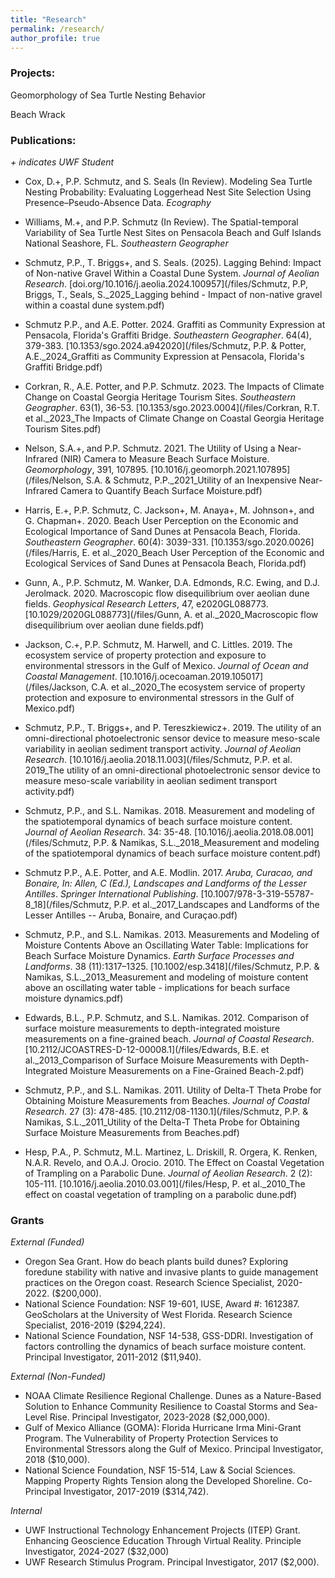 ```yaml
---
title: "Research"
permalink: /research/
author_profile: true       
---
```


### Projects:
Geomorphology of Sea Turtle Nesting Behavior

Beach Wrack


### Publications:
*+ indicates UWF Student* 

- Cox, D.+, P.P. Schmutz, and S. Seals (In Review). Modeling Sea Turtle Nesting Probability: Evaluating Loggerhead Nest Site Selection Using Presence–Pseudo-Absence Data. *Ecography*

- Williams, M.+, and P.P. Schmutz (In Review). The Spatial-temporal Variability of Sea Turtle Nest Sites on Pensacola Beach and Gulf Islands National Seashore, FL. *Southeastern Geographer*

- Schmutz, P.P., T. Briggs+, and S. Seals. (2025). Lagging Behind: Impact of Non-native Gravel Within a Coastal Dune System. *Journal of Aeolian Research*. [doi.org/10.1016/j.aeolia.2024.100957](/files/Schmutz, P.P, Briggs, T., Seals, S._2025_Lagging behind - Impact of non-native gravel within a coastal dune system.pdf)

- Schmutz P.P., and A.E. Potter. 2024. Graffiti as Community Expression at Pensacola, Florida's Graffiti Bridge. *Southeastern Geographer*. 64(4), 379-383. [10.1353/sgo.2024.a942020](/files/Schmutz, P.P. & Potter, A.E._2024_Graffiti as Community Expression at Pensacola, Florida's Graffiti Bridge.pdf)

- Corkran, R., A.E. Potter, and P.P. Schmutz. 2023. The Impacts of Climate Change on Coastal Georgia Heritage Tourism Sites. *Southeastern Geographer*. 63(1), 36-53. [10.1353/sgo.2023.0004](/files/Corkran, R.T. et al._2023_The Impacts of Climate Change on Coastal Georgia Heritage Tourism Sites.pdf)

- Nelson, S.A.+, and P.P. Schmutz. 2021. The Utility of Using a Near-Infrared (NIR) Camera to Measure Beach Surface Moisture. *Geomorphology*, 391, 107895. [10.1016/j.geomorph.2021.107895](/files/Nelson, S.A. & Schmutz, P.P._2021_Utility of an Inexpensive Near-Infrared Camera to Quantify Beach Surface Moisture.pdf)

- Harris, E.+, P.P. Schmutz, C. Jackson+, M. Anaya+, M. Johnson+, and G. Chapman+. 2020. Beach User Perception on the Economic and Ecological Importance of Sand Dunes at Pensacola Beach, Florida. *Southeastern Geographer*. 60(4): 3039-331. [10.1353/sgo.2020.0026](/files/Harris, E. et al._2020_Beach User Perception of the Economic and Ecological Services of Sand Dunes at Pensacola Beach, Florida.pdf)

- Gunn, A., P.P. Schmutz, M. Wanker, D.A. Edmonds, R.C. Ewing, and D.J. Jerolmack. 2020. Macroscopic flow disequilibrium over aeolian dune fields. *Geophysical Research Letters*, 47, e2020GL088773. [10.1029/2020GL088773](/files/Gunn, A. et al._2020_Macroscopic flow disequilibrium over aeolian dune fields.pdf)

- Jackson, C.+, P.P. Schmutz, M. Harwell, and C. Littles. 2019. The ecosystem service of property protection and exposure to environmental stressors in the Gulf of Mexico. *Journal of Ocean and Coastal Management*. [10.1016/j.ocecoaman.2019.105017](/files/Jackson, C.A. et al._2020_The ecosystem service of property protection and exposure to environmental stressors in the Gulf of Mexico.pdf)

- Schmutz, P.P., T. Briggs+, and P. Tereszkiewicz+. 2019. The utility of an omni-directional photoelectronic sensor device to measure meso-scale variability in aeolian sediment transport activity. *Journal of Aeolian Research*. [10.1016/j.aeolia.2018.11.003](/files/Schmutz, P.P. et al. 2019_The utility of an omni-directional photoelectronic sensor device to measure meso-scale variability in aeolian sediment transport activity.pdf)

- Schmutz, P.P., and S.L. Namikas. 2018. Measurement and modeling of the spatiotemporal dynamics of beach surface moisture content. *Journal of Aeolian Research*. 34: 35-48. [10.1016/j.aeolia.2018.08.001](/files/Schmutz, P.P. & Namikas, S.L._2018_Measurement and modeling of the spatiotemporal dynamics of beach surface moisture content.pdf)

- Schmutz P.P., A.E. Potter, and A.E. Modlin. 2017. *Aruba, Curacao, and Bonaire, In: Allen, C (Ed.), Landscapes and Landforms of the Lesser Antilles*. *Springer International Publishing*. [10.1007/978-3-319-55787-8_18](/files/Schmutz, P.P. et al._2017_Landscapes and Landforms of the Lesser Antilles -- Aruba, Bonaire, and Curaçao.pdf)

- Schmutz, P.P., and S.L. Namikas. 2013. Measurements and Modeling of Moisture Contents Above an Oscillating Water Table: Implications for Beach Surface Moisture Dynamics. *Earth Surface Processes and Landforms*. 38 (11):1317–1325. [10.1002/esp.3418](/files/Schmutz, P.P. & Namikas, S.L._2013_Measurement and modeling of moisture content above an oscillating water table - implications for beach surface moisture dynamics.pdf)

- Edwards, B.L., P.P. Schmutz, and S.L. Namikas. 2012. Comparison of surface moisture measurements to depth-integrated moisture measurements on a fine-grained beach. *Journal of Coastal Research*. [10.2112/JCOASTRES-D-12-00008.1](/files/Edwards, B.E. et al._2013_Comparison of Surface Moisure Measurements with Depth-Integrated Moisture Measurements on a Fine-Grained Beach-2.pdf)

- Schmutz, P.P., and S.L. Namikas. 2011. Utility of Delta-T Theta Probe for Obtaining Moisture Measurements from Beaches. *Journal of Coastal Research*. 27 (3): 478-485. [10.2112/08-1130.1](/files/Schmutz, P.P. & Namikas, S.L._2011_Utility of the Delta-T Theta Probe for Obtaining Surface Moisture Measurements from Beaches.pdf)

- Hesp, P.A., P. Schmutz, M.L. Martinez, L. Driskill, R. Orgera, K. Renken, N.A.R. Revelo, and O.A.J. Orocio. 2010. The Effect on Coastal Vegetation of Trampling on a Parabolic Dune. *Journal of Aeolian Research*. 2 (2): 105-111. [10.1016/j.aeolia.2010.03.001](/files/Hesp, P. et al._2010_The effect on coastal vegetation of trampling on a parabolic dune.pdf)


### Grants
*External (Funded)* 

- Oregon Sea Grant. How do beach plants build dunes? Exploring foredune stability with native and invasive plants to guide management practices on the Oregon coast. Research Science Specialist, 2020-2022. ($200,000). 
- National Science Foundation: NSF 19-601, IUSE, Award #: 1612387. GeoScholars at the University of West Florida. Research Science Specialist, 2016-2019 ($294,224).
- National Science Foundation, NSF 14-538, GSS-DDRI. Investigation of factors controlling the dynamics of beach surface moisture content. Principal Investigator, 2011-2012 ($11,940).

*External (Non-Funded)*

- NOAA Climate Resilience Regional Challenge. Dunes as a Nature-Based Solution to Enhance Community Resilience to Coastal Storms and Sea-Level Rise. Principal Investigator, 2023-2028 ($2,000,000). 
- Gulf of Mexico Alliance (GOMA): Florida Hurricane Irma Mini-Grant Program. The Vulnerability of Property Protection Services to Environmental Stressors along the Gulf of Mexico. Principal Investigator, 2018 ($10,000).
- National Science Foundation, NSF 15-514, Law & Social Sciences. Mapping Property Rights Tension along the Developed Shoreline. Co-Principal Investigator, 2017-2019 ($314,742).

*Internal*

- UWF Instructional Technology Enhancement Projects (ITEP) Grant. Enhancing Geoscience Education Through Virtual Reality. Principle Investigator, 2024-2027 ($32,000)
- UWF Research Stimulus Program. Principal Investigator, 2017 ($2,000).
